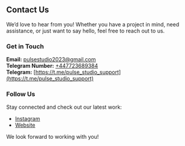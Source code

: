 ## Contact Us

We’d love to hear from you! Whether you have a project in mind, need assistance, or just want to say hello, feel free to reach out to us.

### Get in Touch

**Email:** [pulsestudio2023@gmail.com](mailto:pulsestudio2023@gmail.com)  
**Telegram Number:** [+447723689384](tel:+447723689384)  
**Telegram:** [https://t.me/pulse_studio_support](https://t.me/pulse_studio_support)

### Follow Us

Stay connected and check out our latest work:

- [Instagram](https://instagram.com/pulsestudio2023)
- [Website](https://pls-stdo.github.io/)

We look forward to working with you!
